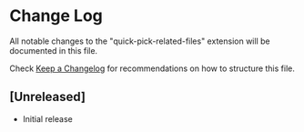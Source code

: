 # Change Log
All notable changes to the "quick-pick-related-files" extension will be documented in this file.

Check [Keep a Changelog](http://keepachangelog.com/) for recommendations on how to structure this file.

## [Unreleased]
- Initial release